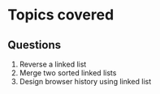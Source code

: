 # Topics covered

## Questions

1. Reverse a linked list
2. Merge two sorted linked lists
3. Design browser history using linked list
